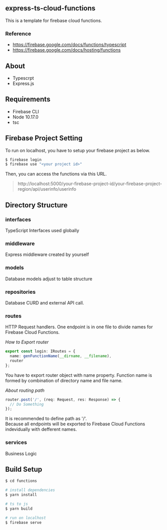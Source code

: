 ## express-ts-cloud-functions
This is a template for firebase cloud functions.

### Reference
- https://firebase.google.com/docs/functions/typescript
- https://firebase.google.com/docs/hosting/functions

## About
- Typescrpt
- Express.js

## Requirements
- Firebase CLI
- Node 10.17.0
- tsc

## Firebase Project Setting
To run on localhost, you have to setup your firebase project as below.

```bash
$ firebase login
$ firebase use "<your project id>"
```

Then, you can access the functions via this URL.

> http://localhost:5000/your-firebase-project-id/your-firebase-project-region/api/userinfo/userinfo

## Directory Structure
### interfaces
TypeScript Interfaces used globally

### middleware
Express middleware created by yourself

### models
Database models adjust to table structure

### repositories
Database CURD and external API call.

### routes
HTTP Request handlers.
One endpoint is in one file to divide names for Firebase Cloud Functions.

*How to Export router*
```typescript
export const login: IRoutes = {
  name: genFunctionName(__dirname, __filename),
  router
};
```

You have to export router object with name property.
Function name is formed by combination of directory name and file name.

*About routing path*
```typescript
router.post('/', (req: Request, res: Response) => {
  // Do Something
});
```

It is recommended to define path as '/'.  
Because all endpoints will be exported to Firebase Cloud Functions indevidually with defferent names.

### services
Business Logic

## Build Setup
```bash
$ cd functions

# install dependencies
$ yarn install

# ts to js
$ yarn build

# run on localhost
$ firebase serve
```
